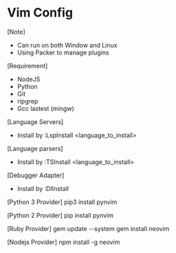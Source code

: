 # Vim Config 

[Note]
- Can run on both Window and Linux
- Using Packer to manage plugins

[Requirement]
- NodeJS
- Python
- Git
- ripgrep
- Gcc lastest (mingw)

[Language Servers]
- Install by :LspInstall <language_to_install>

[Language parsers]
- Install by :TSInstall <language_to_install>

[Debugger Adapter]
- Install by :DIInstall

[Python 3 Provider]
pip3 install pynvim

[Python 2 Provider]
pip install pynvim

[Ruby Provider]
gem update --system
gem install neovim

[Nodejs Provider]
npm install -g neovim
